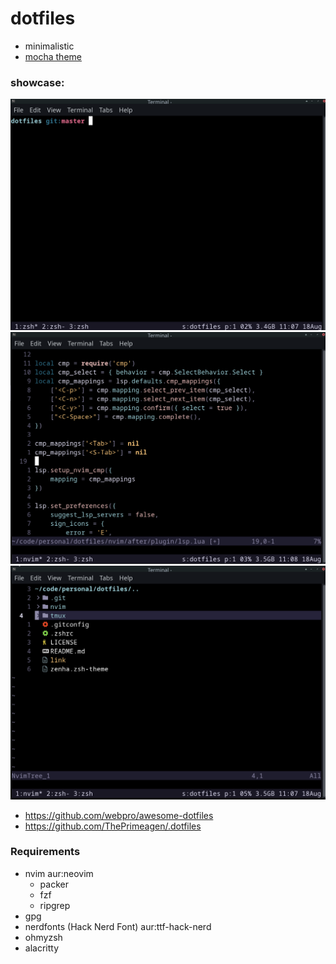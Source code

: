 # dotfiles

- minimalistic
- [mocha theme](https://github.com/catppuccin/catppuccin)

### showcase:

![root](./static/base.png)
![root](./static/nvim.png)
![root](./static/nvimtree.png)

-   https://github.com/webpro/awesome-dotfiles
-   https://github.com/ThePrimeagen/.dotfiles

### Requirements

- nvim  aur:neovim
    - packer
    - fzf
    - ripgrep
- gpg
- nerdfonts (Hack Nerd Font) aur:ttf-hack-nerd
- ohmyzsh
- alacritty
